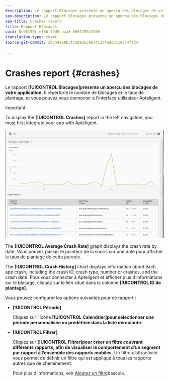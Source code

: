 ```yaml
---
description: Le rapport Blocages présente un aperçu des blocages de votre application. Il répertorie le nombre de blocages et le taux de plantage, et vous pouvez vous connecter à l’interface utilisateur Apteligent.
seo-description: Le rapport Blocages présente un aperçu des blocages de votre application. Il répertorie le nombre de blocages et le taux de plantage, et vous pouvez vous connecter à l’interface utilisateur Apteligent.
seo-title: Crashes report
title: Rapport Blocages
uuid: 0c96190f-e16b-49d5-aaa5-b651780a7266
translation-type: tm+mt
source-git-commit: 3b744229b3fc288363be74c3c4adcd71ecc4fad4

---
```



# Crashes report {#crashes}

Le rapport **[!UICONTROL Blocages]présente un aperçu des blocages de votre application.** Il répertorie le nombre de blocages et le taux de plantage, et vous pouvez vous connecter à l’interface utilisateur Apteligent.

>[!IMPORTANT]
>
>To display the **[!UICONTROL Crashes]** report in the left navigation, you must first integrate your app with Apteligent.

![crashes](assets/crashes.png)

The **[!UICONTROL Average Crash Rate]** graph displays the crash rate by date. Vous pouvez passer le pointeur de la souris sur une date pour afficher le taux de plantage de cette journée.

The **[!UICONTROL Crash History]** chart displays information about each app crash, including the crash ID, crash type, number or crashes, and the crash date. Pour vous connecter à Apteligent et afficher plus d’informations sur le blocage, cliquez sur le lien situé dans la colonne **[!UICONTROL ID de plantage].**

Vous pouvez configurer les options suivantes pour ce rapport :

* **[!UICONTROL Période]**

   Cliquez sur l’icône **[!UICONTROL Calendrier]pour sélectionner une période personnalisée ou prédéfinie dans la liste déroulante.**

* **[!UICONTROL Filtrer]**

   Cliquez sur **[!UICONTROL Filtrer]pour créer un filtre couvrant différents rapports, afin de visualiser le comportement d’un segment par rapport à l’ensemble des rapports mobiles.** Un filtre d’attractivité vous permet de définir un filtre qui est appliqué à tous les rapports autres que de cheminement.

   Pour plus d’informations, voir [Ajoutez un filtre](/help/using/usage/reports-customize/t-sticky-filter.md)bascule.